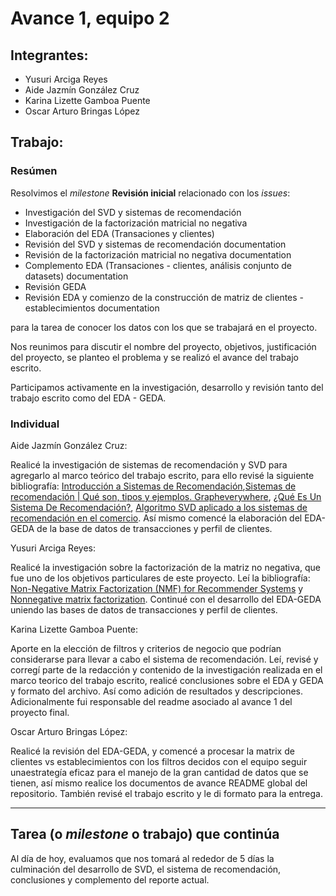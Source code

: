 # Avance 1, equipo 2

## Integrantes:

* Yusuri Arciga Reyes
* Aide Jazmín González Cruz
* Karina Lizette Gamboa Puente
* Oscar Arturo Bringas López

## Trabajo: 

### Resúmen

Resolvimos el *milestone* **Revisión inicial** relacionado con los *issues*: 

- Investigación del SVD y sistemas de recomendación
- Investigación de la factorización matricial no negativa
- Elaboración del EDA (Transaciones y clientes)
- Revisión del SVD y sistemas de recomendación documentation
- Revisión de la factorización matricial no negativa documentation
- Complemento EDA (Transaciones - clientes, análisis conjunto de datasets) documentation
- Revisión GEDA
- Revisión EDA y comienzo de la construcción de matriz de clientes - establecimientos documentation
 
para la tarea de conocer los datos con los que se trabajará en el proyecto.

Nos reunimos para discutir el nombre del proyecto, objetivos, justificación del proyecto, se planteo el problema y se realizó el avance del trabajo escrito.

Participamos activamente en la investigación, desarrollo y revisión tanto del trabajo escrito como del EDA - GEDA.


### Individual

Aide Jazmín González Cruz: 

Realicé la investigación de sistemas de recomendación y SVD para agregarlo al marco teórico del trabajo escrito, para ello revisé la siguiente bibliografía: [Introducción a Sistemas de Recomendación](https://blog.bi-geek.com/introduccion-a-sistemas-de-recomendacion/),[Sistemas de recomendación | Qué son, tipos y ejemplos. Grapheverywhere](https://www.grapheverywhere.com/sistemas-de-recomendacion-que-son-tipos-y-ejemplos/), [¿Qué Es Un Sistema De Recomendación?](https://www.smarthint.co/es/que-es-un-sistema-de-recomendacion-2/), [Algoritmo SVD aplicado a los sistemas de recomendación en el comercio](https://revistas.udistrital.edu.co/index.php/tia/article/view/11827). Así mismo comencé la elaboración del EDA-GEDA de la base de datos de transacciones y perfil de clientes.

Yusuri Arciga Reyes:

Realicé la investigación sobre la factorización de la matriz no negativa, que fue uno de los objetivos particulares de este proyecto. Leí la bibliografía: [Non-Negative Matrix Factorization (NMF) for Recommender Systems](https://medium.com/@farnazgh73/non-negative-matrix-factorization-nmf-4798d29e8c62) y [Nonnegative matrix factorization](https://www.cvxpy.org/examples/applications/nonneg_matrix_fact.html). Continué con el desarrollo del EDA-GEDA uniendo las bases de datos de transacciones y perfil de clientes.

Karina Lizette Gamboa Puente:

Aporte en la elección de filtros y criterios de negocio que podrían considerarse para llevar a cabo el sistema de recomendación. Leí, revisé y corregí parte de la redacción y contenido de la investigación realizada en el marco teorico del trabajo escrito, realicé conclusiones sobre el EDA y GEDA y formato del archivo. Así como adición de resultados y descripciones. Adicionalmente fui responsable del readme asociado al avance 1 del proyecto final. 



Oscar Arturo Bringas López:

Realicé la revisión del EDA-GEDA, y comencé a procesar la matrix de clientes vs establecimientos con los filtros decidos con el equipo seguir unaestrategía eficaz para el manejo de la gran cantidad de datos que se tienen, así mismo realice los documentos de avance README global del repositorio. También revisé el trabajo escrito y le di formato para la entrega.



---

## Tarea (o *milestone* o trabajo) que continúa


Al día de hoy, evaluamos que nos tomará al rededor de 5 días la culminación del desarrollo de SVD, el sistema de recomendación, conclusiones y complemento del reporte actual. 





